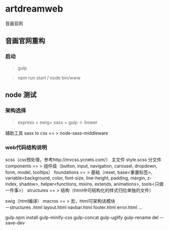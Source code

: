 # artdreamweb
 音画官网
 
## 音画官网重构

### 启动
> gulp

> npm run start / node bin/www

## node 测试

### 架构选择

> express + swig+ sass + gulp ＋ bower

辅助工具
sass to css  == > node-sass-middleware  

### web代码结构说明
scss（css预处理，参考http://mvcss.ycnets.com/）
主文件 style.scss
分文件   components  == > 组件级（button, input, navigation, carousel, dropdown, form, model, tooltips）
		foundations == > 基础（reset, base<重置标签>, variable<background, color, font-size, line-height, padding, margin, z-index, shadow>, helper<functions, mixins, extends, animations>, tools<只做一件事>）
		structures  == > 结构（html中可结构化的样式归位单独的文件）

swig（html编译）
	macros  == > 宏，html可架构话模块	
		－structures	.html
	layout.html
	navbar.html
	footer.html
	error.html
	...	


gulp
 npm install gulp-minify-css gulp-concat gulp-uglify gulp-rename del --save-dev


 
 

